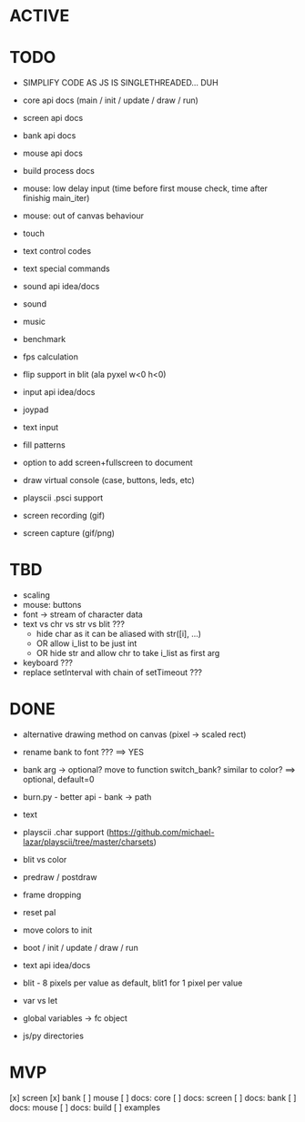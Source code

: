 # ACTIVE


# TODO

- SIMPLIFY CODE AS JS IS SINGLETHREADED... DUH

- core api docs (main / init / update / draw / run)
- screen api docs
- bank api docs
- mouse api docs
- build process docs

- mouse: low delay input (time before first mouse check, time after finishig main_iter)
- mouse: out of canvas behaviour 
- touch

- text control codes
- text special commands

- sound api idea/docs
- sound
- music

- benchmark
- fps calculation

- flip support in blit (ala pyxel w<0 h<0)

- input api idea/docs
- joypad
- text input

- fill patterns
- option to add screen+fullscreen to document
- draw virtual console (case, buttons, leds, etc)

- playscii .psci support

- screen recording (gif)
- screen capture (gif/png)


# TBD

- scaling
- mouse: buttons
- font -> stream of character data
- text vs chr vs str vs blit ???
  - hide char as it can be aliased with str([i], ...)
  - OR allow i_list to be just int
  - OR hide str and allow chr to take i_list as first arg
- keyboard ???
- replace setInterval with chain of setTimeout ???

# DONE

- alternative drawing method on canvas (pixel -> scaled rect)
- rename bank to font ??? ==> YES
- bank arg -> optional? move to function switch_bank? similar to color? ==> optional, default=0
- burn.py - better api -  bank -> path
- text
- playscii .char support (https://github.com/michael-lazar/playscii/tree/master/charsets)
- blit vs color

- predraw / postdraw
- frame dropping
- reset pal
- move colors to init
- boot / init / update / draw / run
- text api idea/docs
- blit - 8 pixels per value as default, blit1 for 1 pixel per value
- var vs let
- global variables -> fc object
- js/py directories

# MVP

[x] screen
[x] bank
[ ] mouse
[ ] docs: core
[ ] docs: screen
[ ] docs: bank
[ ] docs: mouse
[ ] docs: build
[ ] examples
